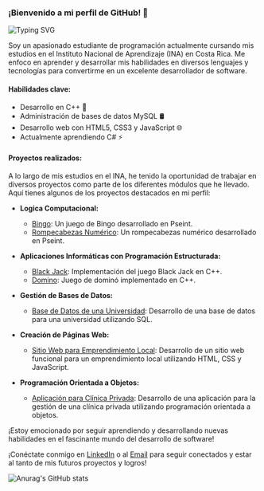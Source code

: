 ### ¡Bienvenido a mi perfil de GitHub! 👋

![Typing SVG](https://readme-typing-svg.demolab.com?font=Fira+Code&duration=1000&pause=500&color=F7E3E7&multiline=true&width=435&height=100&lines=Bienvenido+!!!;Mi+nombre+es%3A+Jos%C3%A9+Campos+Chaves)

Soy un apasionado estudiante de programación actualmente cursando mis estudios en el Instituto Nacional de Aprendizaje (INA) en Costa Rica. Me enfoco en aprender y desarrollar mis habilidades en diversos lenguajes y tecnologías para convertirme en un excelente desarrollador de software.

#### Habilidades clave:

- Desarrollo en C++ 🚀
- Administración de bases de datos MySQL 🛢️
- Desarrollo web con HTML5, CSS3 y JavaScript 🌐
- Actualmente aprendiendo C# ⚡

#### Proyectos realizados:

A lo largo de mis estudios en el INA, he tenido la oportunidad de trabajar en diversos proyectos como parte de los diferentes módulos que he llevado. Aquí tienes algunos de los proyectos destacados en mi perfil:

- **Logica Computacional:**
  - [Bingo](https://github.com/JoseCamp1/Pseint_BINGO.git): Un juego de Bingo desarrollado en Pseint.
  - [Rompecabezas Numérico](https://github.com/JoseCamp1/Pseint_Rompe_Cabezas_Numerico.git): Un rompecabezas numérico desarrollado en Pseint.

- **Aplicaciones Informáticas con Programación Estructurada:**
  - [Black Jack](https://github.com/JoseCamp1/C-_Black_Jack.git): Implementación del juego Black Jack en C++.
  - [Domino](https://github.com/JoseCamp1/C-_Domino.git): Juego de dominó implementado en C++.

- **Gestión de Bases de Datos:**
  - [Base de Datos de una Universidad](https://github.com/JoseCamp1/SQL_BasedeDatos_Universidad.git): Desarrollo de una base de datos para una universidad utilizando SQL.

- **Creación de Páginas Web:**
  - [Sitio Web para Emprendimiento Local](https://github.com/JoseCamp1/Morfos_Salon_Web_Site.git): Desarrollo de un sitio web funcional para un emprendimiento local utilizando HTML, CSS y JavaScript.

- **Programación Orientada a Objetos:**
  - [Aplicación para Clínica Privada](https://github.com/JoseCamp1/PROYECTO_POO_CLINICA_PRIVADA.git): Desarrollo de una aplicación para la gestión de una clínica privada utilizando programación orientada a objetos.

¡Estoy emocionado por seguir aprendiendo y desarrollando nuevas habilidades en el fascinante mundo del desarrollo de software!

¡Conéctate conmigo en [LinkedIn](https://www.linkedin.com/in/josé-joaquín-campos-chávez-620024201/) o al [Email](mailto:joacachavez20@gmail.com)
 para seguir conectados y estar al tanto de mis futuros proyectos y logros!

![Anurag's GitHub stats](https://github-readme-stats.vercel.app/api?username=JoseCamp1&show_icons=true&theme=dark)
